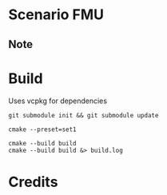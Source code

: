 # Scenario FMU

## Note




# Build

Uses vcpkg for dependencies

```
git submodule init && git submodule update

cmake --preset=set1

cmake --build build
cmake --build build &> build.log
```


# Credits
